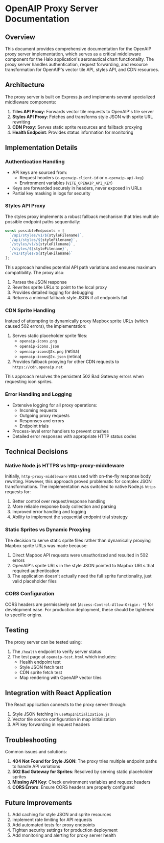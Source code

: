 # OpenAIP Proxy Server Documentation

## Overview

This document provides comprehensive documentation for the OpenAIP proxy server implementation, which serves as a critical middleware component for the Halo application's aeronautical chart functionality. The proxy server handles authentication, request forwarding, and resource transformation for OpenAIP's vector tile API, styles API, and CDN resources.

## Architecture

The proxy server is built on Express.js and implements several specialized middleware components:

1. **Tiles API Proxy**: Forwards vector tile requests to OpenAIP's tile server
2. **Styles API Proxy**: Fetches and transforms style JSON with sprite URL rewriting
3. **CDN Proxy**: Serves static sprite resources and fallback proxying
4. **Health Endpoint**: Provides status information for monitoring

## Implementation Details

### Authentication Handling

- API keys are sourced from:
  - Request headers (`x-openaip-client-id` or `x-openaip-api-key`)
  - Environment variables (`VITE_OPENAIP_API_KEY`)
- Keys are forwarded securely in headers, never exposed in URLs
- Partial key masking in logs for security

### Styles API Proxy

The styles proxy implements a robust fallback mechanism that tries multiple possible endpoint paths sequentially:

```javascript
const possibleEndpoints = [
  `/api/styles/v1/${styleFilename}`,
  `/api/styles/${styleFilename}`,
  `/styles/v1/${styleFilename}`,
  `/styles/${styleFilename}`,
  `/v1/styles/${styleFilename}`
];
```

This approach handles potential API path variations and ensures maximum compatibility. The proxy also:

1. Parses the JSON response
2. Rewrites sprite URLs to point to the local proxy
3. Provides detailed logging for debugging
4. Returns a minimal fallback style JSON if all endpoints fail

### CDN Sprite Handling

Instead of attempting to dynamically proxy Mapbox sprite URLs (which caused 502 errors), the implementation:

1. Serves static placeholder sprite files:
   - `openaip-icons.png`
   - `openaip-icons.json`
   - `openaip-icons@2x.png` (retina)
   - `openaip-icons@2x.json` (retina)
2. Provides fallback proxying for other CDN requests to `https://cdn.openaip.net`

This approach resolves the persistent 502 Bad Gateway errors when requesting icon sprites.

### Error Handling and Logging

- Extensive logging for all proxy operations:
  - Incoming requests
  - Outgoing proxy requests
  - Responses and errors
  - Endpoint trials
- Process-level error handlers to prevent crashes
- Detailed error responses with appropriate HTTP status codes

## Technical Decisions

### Native Node.js HTTPS vs http-proxy-middleware

Initially, `http-proxy-middleware` was used with on-the-fly response body rewriting. However, this approach proved problematic for complex JSON transformations. The implementation was switched to native Node.js `https` requests for:

1. Better control over request/response handling
2. More reliable response body collection and parsing
3. Improved error handling and logging
4. Ability to implement the sequential endpoint trial strategy

### Static Sprites vs Dynamic Proxying

The decision to serve static sprite files rather than dynamically proxying Mapbox sprite URLs was made because:

1. Direct Mapbox API requests were unauthorized and resulted in 502 errors
2. OpenAIP's sprite URLs in the style JSON pointed to Mapbox URLs that required authentication
3. The application doesn't actually need the full sprite functionality, just valid placeholder files

### CORS Configuration

CORS headers are permissively set (`Access-Control-Allow-Origin: *`) for development ease. For production deployment, these should be tightened to specific origins.

## Testing

The proxy server can be tested using:

1. The `/health` endpoint to verify server status
2. The test page at `openaip-test.html` which includes:
   - Health endpoint test
   - Style JSON fetch test
   - CDN sprite fetch test
   - Map rendering with OpenAIP vector tiles

## Integration with React Application

The React application connects to the proxy server through:

1. Style JSON fetching in `useMapInitialization.js`
2. Vector tile source configuration in map initialization
3. API key forwarding in request headers

## Troubleshooting

Common issues and solutions:

1. **404 Not Found for Style JSON**: The proxy tries multiple endpoint paths to handle API variations
2. **502 Bad Gateway for Sprites**: Resolved by serving static placeholder sprites
3. **Missing API Key**: Check environment variables and request headers
4. **CORS Errors**: Ensure CORS headers are properly configured

## Future Improvements

1. Add caching for style JSON and sprite resources
2. Implement rate limiting for API requests
3. Add automated tests for proxy endpoints
4. Tighten security settings for production deployment
5. Add monitoring and alerting for proxy server health
